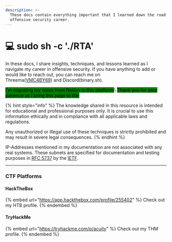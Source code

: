 ```yaml
---
description: >-
  These docs contain everything important that I learned down the road of my
  offensive security career.
---
```


# 💻 sudo sh -c './RTA'

In these docs, I share insights, techniques, and lessons learned as I navigate my career in offensive security. If you have anything to add or would like to reach out, you can reach me on\
Threema([VMC4BY69](https://threema.id/VMC4BY69)) and Discord(binary.sh).

<mark style="background-color:green;">I'm migrating my notes from Notion to this platform.</mark>\ <mark style="background-color:green;">Thank you for your patience as I bring this page to life!</mark>

{% hint style="info" %}
The knowledge shared in this resource is intended for educational and professional purposes only. It is crucial to use this information ethically and in compliance with all applicable laws and regulations.

Any unauthorized or illegal use of these techniques is strictly prohibited and may result in severe legal consequences.
{% endhint %}

IP-Addresses mentioned in my documentation are not associated with any real systems. These subnets are specified for documentation and testing purposes in [RFC 5737](https://datatracker.ietf.org/doc/html/rfc5737) by the [IETF](https://www.ietf.org/).

***

### CTF Platforms

#### HackTheBox

{% embed url="https://app.hackthebox.com/profile/255402" %}
Check out my HTB profile.
{% endembed %}

#### TryHackMe

{% embed url="https://tryhackme.com/p/acuity" %}
Check out my THM profile.
{% endembed %}
